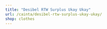 ```yaml
---
title: "Desibel RTW Surplus Ukay Ukay"
url: /cainta/desibel-rtw-surplus-ukay-ukay/
shop: clothes
---
```

